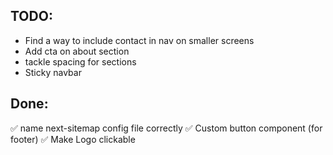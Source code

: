 ## TODO:

- Find a way to include contact in nav on smaller screens
- Add cta on about section
- tackle spacing for sections
- Sticky navbar
## Done:
✅ name next-sitemap config file correctly
✅ Custom button component (for footer)
✅ Make Logo clickable
